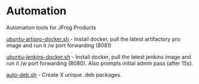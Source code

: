 # Automation
Automation tools for JFrog Products

[ubuntu-artipro-docker.sh](https://github.com/joeyfrog/Automation/blob/master/ubuntu-artipro-docker.sh) - Install docker, pull the latest artifactory pro image and run it /w port forwarding (8081)

[ubuntu-jenkins-docker.sh](https://github.com/joeyfrog/Automation/blob/master/ubuntu-jenkins-docker.sh) - Install docker, pull the latest jenkins image and run it /w port forwarding (8080). Also prompts initial admin pass (after 15s).

[auto-deb.sh](https://github.com/joeyfrog/Automation/blob/master/auto-deb.sh) - Create X unique .deb packages.
